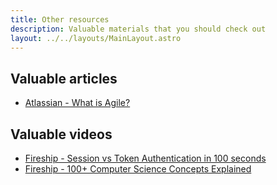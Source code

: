 ```yaml
---
title: Other resources
description: Valuable materials that you should check out
layout: ../../layouts/MainLayout.astro
---
```


## Valuable articles

- [Atlassian - What is Agile?](https://www.atlassian.com/agile)

## Valuable videos

- [Fireship - Session vs Token Authentication in 100 seconds](https://www.youtube.com/watch?v=UBUNrFtufWo)
- [Fireship - 100+ Computer Science Concepts Explained](https://www.youtube.com/watch?v=-uleG_Vecis)
